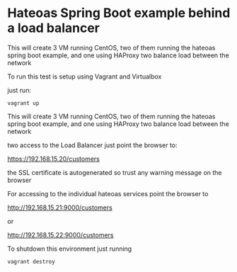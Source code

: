 # Hateoas Spring Boot example behind a load balancer

This will create 3 VM running CentOS, two of them running the hateoas
spring boot example, and one using HAProxy two balance load between the network

To run this test is setup using Vagrant and Virtualbox

just run:

```
vagrant up
```

This will create 3 VM running CentOS, two of them running the hateoas
spring boot example, and one using HAProxy two balance load between the network

two access to the Load Balancer just point the browser to:

https://192.168.15.20/customers

the SSL certificate is autogenerated so trust any warning message on the browser

For accessing to the individual hateoas services point the browser to

http://192.168.15.21:9000/customers

or

http://192.168.15.22:9000/customers

To shutdown this environment just running

```
vagrant destroy
```
